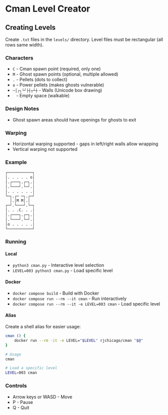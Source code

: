 # Cman Level Creator

## Creating Levels

Create `.txt` files in the `levels/` directory. Level files must be rectangular (all rows same width).

### Characters

- `C` - Cman spawn point (required, only one)
- `M` - Ghost spawn points (optional, multiple allowed)
- `.` - Pellets (dots to collect)
- `o` - Power pellets (makes ghosts vulnerable)
- `─│┌┐└┘├┤┬┴┼` - Walls (Unicode box drawing)
- ` ` - Empty space (walkable)

### Design Notes

- Ghost spawn areas should have openings for ghosts to exit

### Warping

- Horizontal warping supported - gaps in left/right walls allow wrapping
- Vertical warping not supported

### Example

``` txt
┌───────────┐
│. . . . . o│
│.┌───┐.┌─┐.│
│.└───┘.└─┘.│
│. . . . . .│
└─┐.┌─ ─┐.┌─┘
  │.│M M│.│  
┌─┘.└───┘.└─┐
│. . .C. . .│
│.┌───┐.┌─┐.│
│.└───┘.└─┘.│
│o . . . . .│
└───────────┘
```

### Running

#### Local
- `python3 cman.py` - Interactive level selection
- `LEVEL=003 python3 cman.py` - Load specific level

#### Docker
- `docker compose build` - Build with Docker
- `docker compose run --rm --it cman` - Run interactively
- `docker compose run --rm --it -e LEVEL=003 cman` - Load specific level

#### Alias
Create a shell alias for easier usage:
```bash
cman () {
	docker run --rm -it -e LEVEL="$LEVEL" rjchicago/cman "$@"
}
```

```bash
# Usage
cman

# Load a specific level
LEVEL=003 cman
```

### Controls

- Arrow keys or WASD - Move
- P - Pause
- Q - Quit
